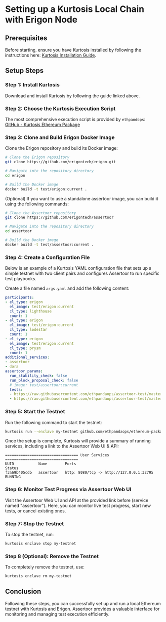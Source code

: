 # Setting up a Kurtosis Local Chain with Erigon Node

## Prerequisites

Before starting, ensure you have Kurtosis installed by following the instructions here: [Kurtosis Installation Guide](https://docs.kurtosis.com/install).

## Setup Steps

### Step 1: Install Kurtosis

Download and install Kurtosis by following the guide linked above.

### Step 2: Choose the Kurtosis Execution Script

The most comprehensive execution script is provided by `ethpandops`:  
[GitHub - Kurtosis Ethereum Package](https://github.com/kurtosis-tech/ethereum-package)

### Step 3: Clone and Build Erigon Docker Image

Clone the Erigon repository and build its Docker image:

```sh
# Clone the Erigon repository
git clone https://github.com/erigontech/erigon.git

# Navigate into the repository directory
cd erigon

# Build the Docker image
docker build -t test/erigon:current .
```

(Optional) If you want to use a standalone assertoor image, you can build it using the following commands:

```sh
# Clone the Assertoor repository
git clone https://github.com/erigontech/assertoor

# Navigate into the repository directory
cd assertoor

# Build the Docker image
docker build -t test/assertoor:current .
```

### Step 4: Create a Configuration File

Below is an example of a Kurtosis YAML configuration file that sets up a simple testnet with two client pairs and configures Assertoor to run specific test playbooks.

Create a file named `args.yaml` and add the following content:

```yaml
participants:
- el_type: erigon
  el_image: test/erigon:current
  cl_type: lighthouse
  count: 1
- el_type: erigon
  el_image: test/erigon:current
  cl_type: lodestar
  count: 1
- el_type: erigon
  el_image: test/erigon:current
  cl_type: prysm
  count: 1
additional_services:
- assertoor
- dora
assertoor_params:
  run_stability_check: false
  run_block_proposal_check: false
  # image: test/assertoor:current
  tests:
  - https://raw.githubusercontent.com/ethpandaops/assertoor-test/master/assertoor-tests/block-proposal-check.yaml
  - https://raw.githubusercontent.com/ethpandaops/assertoor-test/master/assertoor-tests/all-opcodes-test.yaml
```

### Step 5: Start the Testnet

Run the following command to start the testnet:

```sh
kurtosis run --enclave my-testnet github.com/ethpandaops/ethereum-package --args-file ./args.yaml
```

Once the setup is complete, Kurtosis will provide a summary of running services, including a link to the Assertoor Web UI & API:

```
================================= User Services =================================
UUID           Name        Ports                                         Status
f3a69b405cdb   assertoor   http: 8080/tcp -> http://127.0.0.1:32795      RUNNING
```

### Step 6: Monitor Test Progress via Assertoor Web UI

Visit the Assertoor Web UI and API at the provided link before (service named "assertoor").
Here, you can monitor live test progress, start new tests, or cancel existing ones.

### Step 7: Stop the Testnet

To stop the testnet, run:

```sh
kurtosis enclave stop my-testnet
```

### Step 8 (Optional): Remove the Testnet

To completely remove the testnet, use:

```sh
kurtosis enclave rm my-testnet
```

## Conclusion

Following these steps, you can successfully set up and run a local Ethereum testnet with Kurtosis and Erigon. Assertoor provides a valuable interface for monitoring and managing test execution efficiently.
